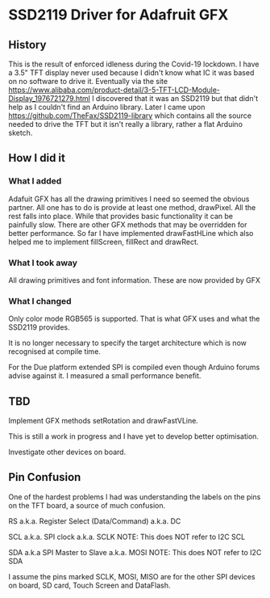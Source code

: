 # SSD2119 Driver for Adafruit GFX
## History
This is the result of enforced idleness during the Covid-19 lockdown. I have a 3.5" TFT display never used because I didn't know what IC it was based on no software to drive it. 
Eventually  via the site https://www.alibaba.com/product-detail/3-5-TFT-LCD-Module-Display_1976721279.html I discovered that it was an SSD2119 but that didn't help as I couldn't find an Arduino library.
Later I came upon https://github.com/TheFax/SSD2119-library which contains all the source needed to drive the TFT but it isn't really a library, rather a flat Arduino sketch.
## How I did it
### What I added
Adafuit GFX has all the drawing primitives I need so seemed the obvious partner. All one has to do is provide at least one method, drawPixel. All the rest falls into place.
While that provides basic functionality it can be painfully slow. There are other GFX methods that may be overridden for better performance. So far I have implemented drawFastHLine which also helped me to implement fillScreen, fillRect and drawRect.
### What I took away
All drawing primitives and font information. These are now provided by GFX
### What I changed
Only color mode RGB565 is supported. That is what GFX uses and what the SSD2119 provides.<p>
It is no longer necessary to specify the target architecture which is now recognised at compile time.<p>
For the Due platform extended SPI is compiled even though Arduino forums advise against it. I measured a small performance benefit.
## TBD
Implement GFX methods setRotation and drawFastVLine.<p>
This is still a work in progress and I have yet to develop better optimisation.<p>
Investigate other devices on board.
## Pin Confusion
One of the hardest problems I had was understanding the labels on the pins on the TFT board, a source of much confusion.<p>
RS   a.k.a. Register Select (Data/Command) a.k.a. DC<p>
SCL  a.k.a. SPI clock a.k.a. SCLK  NOTE: This does NOT refer to I2C SCL<p>
SDA  a.k.a  SPI Master to Slave a.k.a. MOSI  NOTE: This does NOT refer to I2C SDA<p>
I assume the pins marked SCLK, MOSI, MISO are for the other SPI devices on board, SD card, Touch Screen and DataFlash.
  
